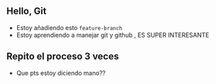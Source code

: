 ## Hello, Git
- Estoy añadiendo esto `feature-branch`
- Estoy aprendiendo a manejar git y github , ES SUPER INTERESANTE

## Repito el proceso 3 veces
- Que pts estoy diciendo mano??

